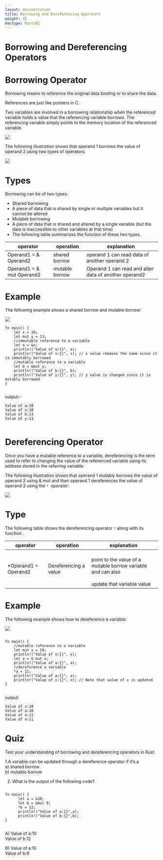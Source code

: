 ```yaml
---
layout: documentation
title: Borrowing and Dereferencing Operators
weight: 32
doctype: Rust101
---
```


# Borrowing and Dereferencing Operators

# Borrowing Operator

Borrowing means to reference the original data binding or to share the data.

References are just like pointers in C.

Two variables are involved in a borrowing relationship when the referenced variable holds a value that the referencing variable borrows. 
The referencing variable simply points to the memory location of the referenced variable.

![](https://raw.githubusercontent.com/sangam14/RustLabs/master/img/mem_ref_var.png)

The following illustration shows that operand 1 borrows the value of operand 2 using two types of operators:

![](https://raw.githubusercontent.com/sangam14/RustLabs/master/img/operator_mem.png)

# Types 

Borrowing can be of two types:
   - Shared borrowing
   - A piece of data that is shared by single or multiple variables but it cannot be altered
   - Mutable borrowing
   - A piece of data that is shared and altered by a single variable (but the data is inaccessible to other variables at that time)
   - The following table summarizes the function of these two types.
   
  
| operator 	| operation  	| explanation 	|
|-	|-	|-	|
| Operand1 = & Operand2<br> 	| shared borrow  	| operand 1 can read data of  another operand 2   	|
| Operand1 = & mut Operand2  	| mutable borrow  	| Operand 1 can read and alter data of another operand2  	| 

# Example 
The following example shows a shared borrow and mutable borrow:

![](https://raw.githubusercontent.com/sangam14/RustLabs/master/img/shared_mutable.png)

```
fn main() {
    let x = 10;
    let mut y = 13;
    //immutable reference to a variable
    let a = &x;
    println!("Value of a:{}", a); 
    println!("Value of x:{}", x); // x value remains the same since it is immutably borrowed
    //mutable reference to a variable
    let b = &mut y;
    println!("Value of b:{}", b);
    println!("Value of y:{}", y); // y value is changed since it is mutably borrowed
}


```
output:- 
```
Value of a:10
Value of x:10
Value of b:13
Value of y:13
 
```
# Dereferencing Operator 

Once you have a mutable reference to a variable, dereferencing is the term used to refer to changing the value of the referenced variable using its address stored in the referring variable.

The following illustration shows that operand 1 mutably borrows the value of operand 2 using & mut and then operand 1 dereferences the value of operand 2 using the `* `operator:

![](https://raw.githubusercontent.com/sangam14/RustLabs/master/img/derefrencing-op.png)

# Type 

The following table shows the dereferencing operator `*` along with its function .

| operator 	| operation  	| explanation 	|
|-	|-	|-	|
| *Operand1 = Operand2<br> 	| Dereferencing a value   	| <br>point to the value of a mutable borrow variable and can also <br><br>update that variable value  	|


# Example 
The following example shows how to dereference a variable:

![](https://raw.githubusercontent.com/sangam14/RustLabs/master/img/dereferencing.png)

```

fn main() {
    //mutable reference to a variable
    let mut x = 10;
    println!("Value of x:{}", x);
    let a = & mut x;
    println!("Value of a:{}", a);
    //dereference a variable
    *a = 11;
    println!("Value of a:{}", a);
    println!("Value of x:{}", x); // Note that value of x is updated
}


```
output:

```
Value of x:10
Value of a:10
Value of a:11
Value of x:11

```

# Quiz 

Test your understanding of borrowing and dereferencing operators in Rust.

1.A variable can be updated through a dereference operator if it’s a <br>
a) shared borrow <br>
b) mutable borrow <br>

2. What is the output of the following code?  <br>

```

fn main() {
      let a = &10;
      let b = &mut 9;
      *b = 12;
      println!("Value of a:{}",a);
      println!("Value of b:{}",b);   
}


```
A) Value of a:10 <br>
   Value of b:12 <br>
  
B) Value of a:10 <br>
   Value of b:9 <br>
   
   








  
